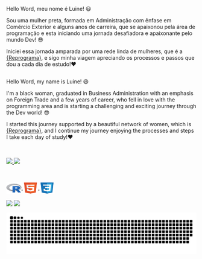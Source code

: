 Hello Word, meu nome é Luine! 😃

Sou uma mulher preta, formada em Administração com ênfase em Comércio Exterior e alguns anos de carreira, que se apaixonou pela área de programação
e esta iniciando uma jornada desafiadora e apaixonante pelo mundo Dev! 😎

Iniciei essa jornada amparada por uma rede linda de mulheres, que é a <a href="https://github.com/reprograma" target="_blank">{Reprograma}</a>, e sigo minha viagem apreciando os processos e passos que dou a cada dia
de estudo!❤

##

Hello Word, my name is Luine! 😃

I'm a black woman, graduated in Business Administration with an emphasis on Foreign Trade and a few years of career, who fell in love with the programming area and is starting a challenging and exciting journey through the Dev world! 😎

I started this journey supported by a beautiful network of women, which is <a href="https://github.com/reprograma" target="_blank">{Reprograma}</a>, and I continue my journey enjoying the processes and steps I take each day of study!❤

##

<div style="display: inline_block"><br>
<a href="https://github.com/luinemauricio">
<img height="150em" src="https://github-readme-stats.vercel.app/api?username=luinemauricio&show_icons=true&theme=radical&include_all_commits=true&count_private=true%22"/>
  <img height="150em" src="https://github-readme-stats.vercel.app/api/top-langs/?username=luinemauricio&layout=compact&langs_count=7&theme=radical"/>
  
  ##
<div/>

<div style="display: inline_block"><br>
 <img align="center" alt="Js" height="30" width="40" src="https://raw.githubusercontent.com/devicons/devicon/master/icons/r/r-original.svg">
 <img align="center" alt="HTML" height="30" width="40" src="https://raw.githubusercontent.com/devicons/devicon/master/icons/html5/html5-original.svg">
 <img align="center" alt="CSS" height="30" width="40" src="https://raw.githubusercontent.com/devicons/devicon/master/icons/css3/css3-original.svg">


<div/>

<div style="display: inline_block"><br>
<a href = "mailto:luinemauricio@hotmail.com"><img src="https://img.shields.io/badge/Gmail-D14836?style=for-the-badge&logo=gmail&logoColor=white" target="_blank"></a>
<a href="https://www.linkedin.com/in/luine-mauricio" target="_blank"><img src="https://img.shields.io/badge/-LinkedIn-%230077B5?style=for-the-badge&logo=linkedin&logoColor=white" target="_blank"></a> 

![Snake animation](https://github.com/pmagalhaes2/pmagalhaes2/blob/output/github-contribution-grid-snake.svg)
   
 
  
</div>
